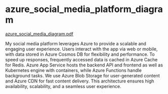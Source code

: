 # azure_social_media_platform_diagram

[azure_social_media_diagram.pdf](https://github.com/user-attachments/files/16229389/azure_social_media_diagram.pdf)


My social media platform leverages Azure to provide a scalable and engaging user experience. Users interact with the app via web or mobile, with data stored in Azure Cosmos DB for flexibility and performance. To speed up responses, frequently accessed data is cached in Azure Cache for Redis. Azure App Service hosts the backend API and frontend as well as Kubernetes engine with containers, while Azure Functions handle background tasks. We use Azure Blob Storage for user-generated content and Azure CDN for fast content delivery. This architecture ensures high availability, scalability, and a seamless user experience.
